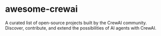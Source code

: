 # awesome-crewai
A curated list of open-source projects built by the CrewAI community. Discover, contribute, and extend the possibilities of AI agents with CrewAI.
